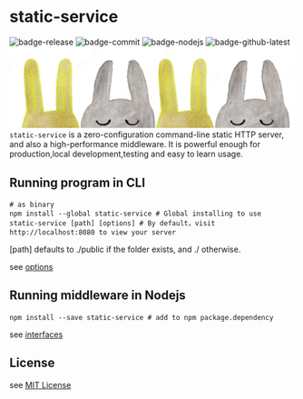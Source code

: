 # static-service

![badge-release](https://img.shields.io/static/v1?label=&labelColor=gray&message=semantic-release&color=gray&style=flat-square&logo=semantic-release&logoColor=white&link=https://github.com&link=https://npmjs.org) ![badge-commit](https://img.shields.io/static/v1?label=&labelColor=gray&message=conventional-commits&color=gray&style=flat-square&logo=conventionalcommits&logoColor=white&link=https://github.com&link=https://npmjs.org) ![badge-nodejs](https://img.shields.io/static/v1?label=nodejs&labelColor=gray&message=14&color=gray&style=flat-square&logo=node.js&logoColor=white&link=https://github.com&link=https://npmjs.org) ![badge-github-latest](https://img.shields.io/static/v1?logo=github&logoColor=white&label=github@latest&labelColor=gray&message=1.0.0&color=green&style=flat-square&link=https://)
![poster](doc/img/poster.png)
`static-service` is a zero-configuration command-line static HTTP server, and also a high-performance middleware.
It is powerful enough for production,local development,testing and easy to learn usage.

## Running program in CLI

```shell
# as binary
npm install --global static-service # Global installing to use
static-service [path] [options] # By default，visit http://localhost:8080 to view your server
```

[path] defaults to ./public if the folder exists, and ./ otherwise.

see [options](doc/option.md)

## Running middleware in Nodejs

```shell
npm install --save static-service # add to npm package.dependency
```

see [interfaces](doc/interface.md)

## License

see [MIT License]("./LICENSE")
